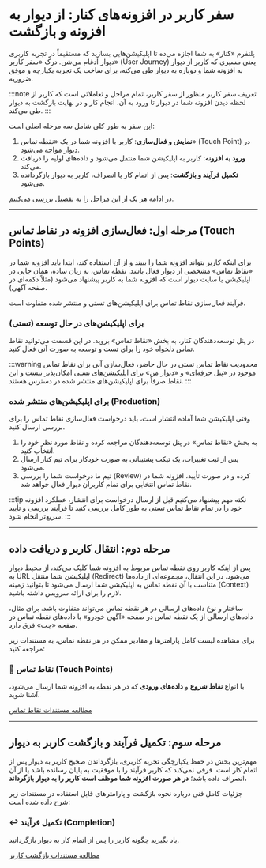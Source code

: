 # سفر کاربر در افزونه‌های کنار: از دیوار به افزونه و بازگشت

پلتفرم «کنار» به شما اجازه می‌ده تا اپلیکیشن‌هایی بسازید که مستقیماً در تجربه کاربری دیوار ادغام می‌شن. درک «سفر کاربر» (User Journey) یعنی مسیری که کاربر از دیوار به افزونه شما و دوباره به دیوار طی می‌کنه، برای ساخت یک تجربه یکپارچه و موفق ضروریه.

:::note تعریف سفر کاربر
منظور از سفر کاربر، تمام مراحل و تعاملاتی است که کاربر از لحظه دیدن افزونه شما در دیوار تا ورود به آن، انجام کار و در نهایت بازگشت به دیوار طی می‌کند.
:::

این سفر به طور کلی شامل سه مرحله اصلی است:

1.  **نمایش و فعال‌سازی**: کاربر با افزونه شما در یک «نقطه تماس» (Touch Point) در دیوار مواجه می‌شود.
2.  **ورود به افزونه**: کاربر به اپلیکیشن شما منتقل می‌شود و داده‌های اولیه را دریافت می‌کند.
3.  **تکمیل فرآیند و بازگشت**: پس از اتمام کار یا انصراف، کاربر به دیوار بازگردانده می‌شود.

در ادامه هر یک از این مراحل را به تفصیل بررسی می‌کنیم.

---

## مرحله اول: فعال‌سازی افزونه در نقاط تماس (Touch Points)

برای اینکه کاربر بتواند افزونه شما را ببیند و از آن استفاده کند، ابتدا باید افزونه شما در «نقاط تماس» مشخصی از دیوار فعال باشد. نقطه تماس، به زبان ساده، همان جایی در اپلیکیشن یا سایت دیوار است که افزونه شما به کاربر پیشنهاد می‌شود (مثلاً دکمه‌ای در صفحه آگهی).

فرآیند فعال‌سازی نقاط تماس برای اپلیکیشن‌های تستی و منتشر شده متفاوت است.

### برای اپلیکیشن‌های در حال توسعه (تستی)

در پنل توسعه‌دهندگان کنار، به بخش «نقاط تماس» بروید. در این قسمت می‌توانید نقاط تماس دلخواه خود را برای تست و توسعه به صورت آنی فعال کنید.

:::warning محدودیت نقاط تماس تستی
در حال حاضر، فعال‌سازی آنی برای نقاط تماس موجود در «پنل حرفه‌ای» و «دیوار من» برای اپلیکیشن‌های تستی امکان‌پذیر نیست و این نقاط صرفاً برای اپلیکیشن‌های منتشر شده در دسترس هستند.
:::

### برای اپلیکیشن‌های منتشر شده (Production)

وقتی اپلیکیشن شما آماده انتشار است، باید درخواست فعال‌سازی نقاط تماس را برای بررسی ارسال کنید.

1.  به بخش «نقاط تماس» در پنل توسعه‌دهندگان مراجعه کرده و نقاط مورد نظر خود را انتخاب کنید.
2.  پس از ثبت تغییرات، یک تیکت پشتیبانی به صورت خودکار برای تیم کنار ارسال می‌شود.
3.  تیم ما درخواست شما را بررسی (Review) کرده و در صورت تأیید، افزونه شما در نقاط تماس انتخابی برای تمام کاربران دیوار فعال خواهد شد.

:::tip نکته مهم
پیشنهاد می‌کنیم قبل از ارسال درخواست برای انتشار، عملکرد افزونه خود را در تمام نقاط تماس تستی به طور کامل بررسی کنید تا فرآیند بررسی و تأیید سریع‌تر انجام شود.
:::

---

## مرحله دوم: انتقال کاربر و دریافت داده

پس از اینکه کاربر روی نقطه تماس مربوط به افزونه شما کلیک می‌کند، از محیط دیوار به URL اپلیکیشن شما منتقل (Redirect) می‌شود. در این انتقال، مجموعه‌ای از داده‌ها متناسب با آن نقطه تماس به اپلیکیشن شما ارسال می‌شود تا بتوانید زمینه (Context) لازم را برای ارائه سرویس داشته باشید.

ساختار و نوع داده‌های ارسالی در هر نقطه تماس می‌تواند متفاوت باشد. برای مثال، داده‌های ارسالی از یک نقطه تماس در صفحه «آگهی خودرو» با داده‌های نقطه تماس در صفحه «چت» فرق دارد.

برای مشاهده لیست کامل پارامترها و مقادیر ممکن در هر نقطه تماس، به مستندات زیر مراجعه کنید:

<div class="row">
  <div class="col col--8 col-offset-2">
    <div class="card">
      <div class="card__header">
        <h3>🎯 نقاط تماس (Touch Points)</h3>
      </div>
      <div class="card__body">
        <p>
          با انواع <b>نقاط شروع</b> و <b>داده‌های ورودی</b> که در هر نقطه به افزونه شما ارسال می‌شود، آشنا شوید.
        </p>
      </div>
      <div class="card__footer">
        <a href="./touchpoints" class="button button--primary button--block">مطالعه مستندات نقاط تماس</a>
      </div>
    </div>
  </div>
</div>

---

## مرحله سوم: تکمیل فرآیند و بازگشت کاربر به دیوار

مهم‌ترین بخش در حفظ یکپارچگی تجربه کاربری، بازگرداندن صحیح کاربر به دیوار پس از اتمام کار است. فرقی نمی‌کند که کاربر فرآیند را با موفقیت به پایان رسانده باشد یا از آن انصراف داده باشد؛ **در هر صورت افزونه شما موظف است کاربر را به دیوار بازگرداند.**

جزئیات کامل فنی درباره نحوه بازگشت و پارامترهای قابل استفاده در مستندات زیر شرح داده شده است:

<div class="row">
  <div class="col col--8 col-offset-2">
    <div class="card">
      <div class="card__header">
        <h3>↩️ تکمیل فرآیند (Completion)</h3>
      </div>
      <div class="card__body">
        <p>
          یاد بگیرید چگونه کاربر را پس از اتمام کار به دیوار بازگردانید.
        </p>
      </div>
      <div class="card__footer">
        <a href="./completion" class="button button--primary button--block">مطالعه مستندات بازگشت کاربر</a>
      </div>
    </div>
  </div>
</div>
